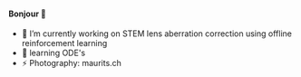 #### Bonjour 👋



- 🔭 I’m currently working on STEM lens aberration correction using offline reinforcement learning
- 🌱 learning ODE's
- ⚡ Photography: maurits.ch
